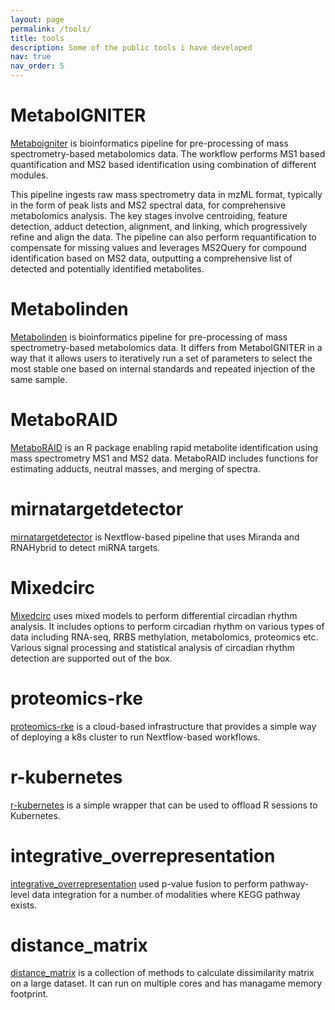 ```yaml
---
layout: page
permalink: /tools/
title: tools
description: Some of the public tools i have developed
nav: true
nav_order: 5
---
```


# MetaboIGNITER

[Metaboigniter](https://nf-co.re/metaboigniter) is bioinformatics pipeline for pre-processing of mass spectrometry-based metabolomics data. The workflow performs MS1 based quantification and MS2 based identification using combination of different modules.

This pipeline ingests raw mass spectrometry data in mzML format, typically in the form of peak lists and MS2 spectral data, for comprehensive metabolomics analysis. The key stages involve centroiding, feature detection, adduct detection, alignment, and linking, which progressively refine and align the data. The pipeline can also perform requantification to compensate for missing values and leverages MS2Query for compound identification based on MS2 data, outputting a comprehensive list of detected and potentially identified metabolites.

# Metabolinden

[Metabolinden](https://github.com/PayamEmami/nf-core-metabolinden) is bioinformatics pipeline for pre-processing of mass spectrometry-based metabolomics data. It differs from MetaboIGNITER in a way that it allows users to iteratively run a set of parameters to select the most stable one based on internal standards and repeated injection of the same sample.

# MetaboRAID

[MetaboRAID](https://github.com/metaboraid/metaboraid) is an R package enabling rapid metabolite identification using mass spectrometry MS1 and MS2 data. MetaboRAID includes functions for estimating adducts, neutral masses, and merging of spectra.

# mirnatargetdetector

[mirnatargetdetector](https://github.com/PayamEmami/mirnatargetdetector) is Nextflow-based pipeline that uses Miranda and RNAHybrid to detect miRNA targets.

# Mixedcirc

[Mixedcirc](https://github.com/PayamEmami/mixedcirc) uses mixed models to perform differential circadian rhythm analysis. It includes options to perform circadian rhythm on various types of data including RNA-seq, RRBS methylation, metabolomics, proteomics etc. Various signal processing and statistical analysis of circadian rhythm detection are supported out of the box.

# proteomics-rke

[proteomics-rke](https://github.com/PayamEmami/proteomics-rke) is a cloud-based infrastructure that provides a simple way of deploying a k8s cluster to run Nextflow-based workflows.

# r-kubernetes

[r-kubernetes](https://github.com/PayamEmami/r-kubernetes) is a simple wrapper that can be used to offload R sessions to Kubernetes. 

# integrative_overrepresentation

[integrative_overrepresentation](https://github.com/PayamEmami/integrative_overrepresentation) used p-value fusion to perform pathway-level data integration for a number of modalities where KEGG pathway exists.

# distance_matrix

[distance_matrix](https://github.com/PayamEmami/distance_matrix) is a collection of methods to calculate dissimilarity matrix on a large dataset. It can run on multiple cores and has managame memory footprint.